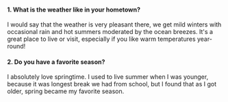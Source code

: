 #### 1. What is the weather like in your hometown?
I would say that the weather is very pleasant there, we get mild winters with occasional rain and hot summers moderated by the ocean breezes. It's a great place to live or visit, especially if you like warm temperatures year-round!

#### 2. Do you have a favorite season?
I absolutely love springtime. I used to live summer when I was younger, because it was longest break we had from school, but I found that as I got older, spring became my favorite season.